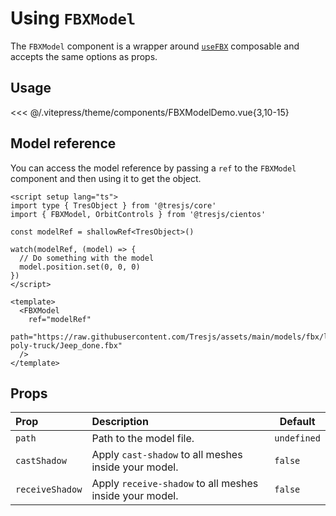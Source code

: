 # Using `FBXModel`

<DocsDemo>
  <FBXModelDemo />
</DocsDemo>

The `FBXModel` component is a wrapper around [`useFBX`](./use-fbx.md) composable and accepts the same options as props.

## Usage

<<< @/.vitepress/theme/components/FBXModelDemo.vue{3,10-15}

## Model reference

You can access the model reference by passing a `ref` to the `FBXModel` component and then using it to get the object.

```vue
<script setup lang="ts">
import type { TresObject } from '@tresjs/core'
import { FBXModel, OrbitControls } from '@tresjs/cientos'

const modelRef = shallowRef<TresObject>()

watch(modelRef, (model) => {
  // Do something with the model
  model.position.set(0, 0, 0)
})
</script>

<template>
  <FBXModel
    ref="modelRef"
    path="https://raw.githubusercontent.com/Tresjs/assets/main/models/fbx/low-poly-truck/Jeep_done.fbx"
  />
</template>
```

## Props

| Prop           | Description                                                | Default     |
| :------------- | :--------------------------------------------------------- | ----------- |
| `path`         | Path to the model file.                                    | `undefined` |
| `castShadow`   | Apply `cast-shadow` to all meshes inside your model.      | `false`     |
| `receiveShadow`| Apply `receive-shadow` to all meshes inside your model.   | `false`     |

